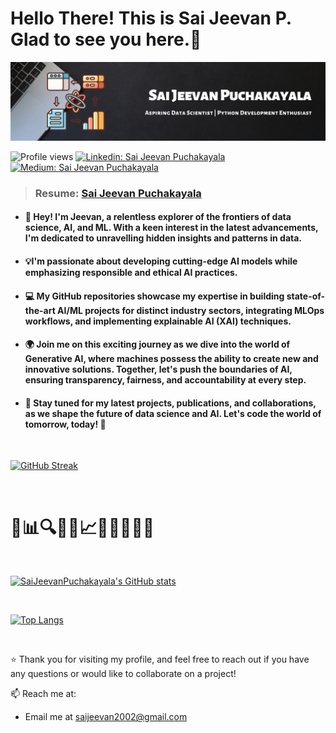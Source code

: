 

<h1>Hello There! This is <a style="text-decoration:none;" href="https://saijeevanpuchakayala.github.io" target="_blank">Sai Jeevan P</a>. Glad to see you here.🤗</h1>


![Banner](https://raw.githubusercontent.com/SaiJeevanPuchakayala/SaiJeevanPuchakayala/master/Assets/LinkedIn__Banner.png)


 ![Profile views](https://gpvc.arturio.dev/SaiJeevanPuchakayala?v=3) [![Linkedin: Sai Jeevan Puchakayala](https://img.shields.io/badge/-Sai%20Jeevan%20Puchakayala-blue?style=flat-square&logo=Linkedin&logoColor=white&link=https://www.linkedin.com/in/saijeevanpuchakayala/)](https://www.linkedin.com/in/saijeevanpuchakayala/)
 [![Medium: Sai Jeevan Puchakayala](https://img.shields.io/badge/-Sai%20Jeevan%20Puchakayala-black?style=flat-square&logo=Medium&logoColor=white&link=https://saijeevanpuchakayala.medium.com/)](https://saijeevanpuchakayala.medium.com/)
 
 > ### Resume: [Sai Jeevan Puchakayala](https://flowcv.me/sai-jeevan-puchakayala)

- #### 👋 Hey! I'm Jeevan, a relentless explorer of the frontiers of data science, AI, and ML. With a keen interest in the latest advancements, I'm dedicated to unravelling hidden insights and patterns in data.
 
- #### 💡I'm passionate about developing cutting-edge AI models while emphasizing responsible and ethical AI practices.
 
- #### 💻 My GitHub repositories showcase my expertise in building state-of-the-art AI/ML projects for distinct industry sectors, integrating MLOps workflows, and implementing explainable AI (XAI) techniques.

- #### 🌍 Join me on this exciting journey as we dive into the world of Generative AI, where machines possess the ability to create new and innovative solutions. Together, let's push the boundaries of AI, ensuring transparency, fairness, and accountability at every step.

- #### 🌟 Stay tuned for my latest projects, publications, and collaborations, as we shape the future of data science and AI. Let's code the world of tomorrow, today! 🤝  

<br>

[![GitHub Streak](https://github-readme-streak-stats.herokuapp.com/?user=SaiJeevanPuchakayala&theme=tokyonight_duo)](https://github.com/DenverCoder1/github-readme-streak-stats)

<br>

 # 🔬📊🔍🔢🧠📈🤖🌱🔥🌟🚀

<br>


[![SaiJeevanPuchakayala's GitHub stats](https://github-readme-stats.vercel.app/api?username=SaiJeevanPuchakayala&hide=["contribs","prs"]&show_icons=true&title_color=fff&icon_color=79ff97&text_color=79ff97&bg_color=151515)](https://github.com/SaiJeevanPuchakayala)

<br>

[![Top Langs](https://github-readme-stats.vercel.app/api/top-langs/?username=SaiJeevanPuchakayala&layout=compact)](https://github.com/SaiJeevanPuchakayala/github-readme-stats)

<br>

⭐ Thank you for visiting my profile, and feel free to reach out if you have any questions or would like to collaborate on a project!

📫 Reach me at: 
* Email me at [saijeevan2002@gmail.com](mailto:saijeevan2002@gmail.com)
